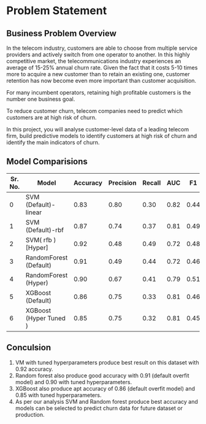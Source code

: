 # Problem Statement 

## Business Problem Overview
In the telecom industry, customers are able to choose from multiple service providers and actively switch from one operator to another. In this highly competitive market, the telecommunications industry experiences an average of 15-25% annual churn rate. Given the fact that it costs 5-10 times more to acquire a new customer than to retain an existing one, customer retention has now become even more important than customer acquisition.

For many incumbent operators, retaining high profitable customers is the number one business goal.

To reduce customer churn, telecom companies need to predict which customers are at high risk of churn.

In this project, you will analyse customer-level data of a leading telecom firm, build predictive models to identify customers at high risk of churn and identify the main indicators of churn.

## Model Comparisions 

| Sr. No.| Model | Accuracy |	Precision |	Recall |	AUC |	F1 |
| -- | -- | -- | -- | -- | -- | -- |
| 0 |	SVM (Default)-linear |	0.83 | 0.80 |	0.30 |	0.82 | 0.44 |
| 1 |	SVM (Default)-rbf |	0.87	| 0.74 |	0.37 |	0.81	| 0.49 |
| 2 |	SVM( rfb ) [Hyper] |	0.92	| 0.48 | 0.49	| 0.72 | 0.48 |
| 3 |	RandomForest (Default) |	0.91	| 0.49	| 0.44 |	0.72 |	0.46 |
| 4 |	RandomForest (Hyper) |	0.90	| 0.67	| 0.41	| 0.79	| 0.51 |
| 5 | XGBoost (Default) |	0.86 |	0.75	| 0.33 |	0.81 |	0.46 |
| 6 |	XGBoost (Hyper Tuned )|	0.85 |	0.75 |	0.32 |	0.81 |	0.45 |

## Conculsion 

1) VM with tuned hyperparameters produce best result on this dataset with 0.92 accuracy.
2) Random forest also produce good accuracy with 0.91 (default overfit model) and 0.90 with tuned hyperparameters.
3) XGBoost also produce apt accuracy of 0.86 (default overfit model) and 0.85 with tuned hyperparameters.
4) As per our analysis SVM and Random forest produce best accuracy and models can be selected to predict churn data for future dataset or production.

